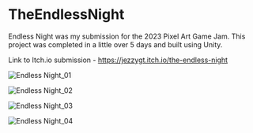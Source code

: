 # TheEndlessNight

Endless Night was my submission for the 2023 Pixel Art Game Jam. This project was completed in a little over 5 days and built using Unity.

Link to Itch.io submission - https://jezzygt.itch.io/the-endless-night

![Endless Night_01](https://github.com/jezzergt/TheEndlessNight/assets/25508345/a0c86261-ac40-4b59-815d-48239d714076)

![Endless Night_02](https://github.com/jezzergt/TheEndlessNight/assets/25508345/d647f93f-f8fa-4fb0-8f79-e1822349bc9f)

![Endless Night_03](https://github.com/jezzergt/TheEndlessNight/assets/25508345/35bbf774-f436-4cb1-9351-02195856fd08)

![Endless Night_04](https://github.com/jezzergt/TheEndlessNight/assets/25508345/7bc91130-3755-4d10-8f06-40507754e925)
